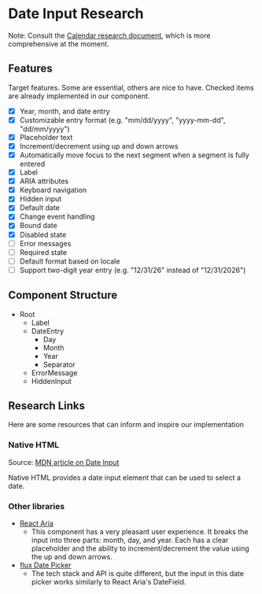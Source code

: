 # Date Input Research

Note: Consult the [Calendar research document](../calendar/research.md), which is more comprehensive at the moment.

## Features
Target features. Some are essential, others are nice to have. Checked items are already implemented in our component.
- [x] Year, month, and date entry
- [x] Customizable entry format (e.g. "mm/dd/yyyy", "yyyy-mm-dd", "dd/mm/yyyy")
- [x] Placeholder text
- [x] Increment/decrement using up and down arrows
- [x] Automatically move focus to the next segment when a segment is fully entered
- [x] Label
- [x] ARIA attributes
- [x] Keyboard navigation
- [x] Hidden input
- [x] Default date
- [x] Change event handling
- [x] Bound date
- [x] Disabled state
- [ ] Error messages
- [ ] Required state
- [ ] Default format based on locale
- [ ] Support two-digit year entry (e.g. "12/31/26" instead of "12/31/2026")

## Component Structure
- Root
  - Label
  - DateEntry
    - Day
    - Month
    - Year
    - Separator
  - ErrorMessage
  - HiddenInput

## Research Links
Here are some resources that can inform and inspire our implementation

### Native HTML
Source: [MDN article on Date Input](https://developer.mozilla.org/en-US/docs/Web/HTML/Element/input/date)

Native HTML provides a date input element that can be used to select a date.

### Other libraries
- [React Aria](https://react-spectrum.adobe.com/react-aria/DateField.html)
  - This component has a very pleasant user experience. It breaks the input into three parts: month, day, and year. 
  Each has a clear placeholder and the ability to increment/decrement the value using the up and down arrows.
- [flux Date Picker](https://fluxui.dev/components/date-picker)
  - The tech stack and API is quite different, but the input in this date picker works similarly to React Aria's DateField.
